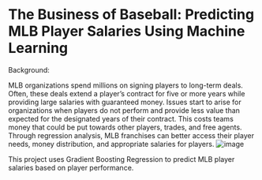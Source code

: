 # The Business of Baseball: Predicting MLB Player Salaries Using Machine Learning

Background:

MLB organizations spend millions on signing players to long-term deals. Often, these deals extend a player’s contract for five or more years while providing large salaries with guaranteed money. Issues start to arise for organizations when players do not perform and provide less value than expected for the designated years of their contract. This costs teams money that could be put towards other players, trades, and free agents. Through regression analysis, MLB franchises can better access their player needs, money distribution, and appropriate salaries for players. ![image](https://user-images.githubusercontent.com/118642994/221646894-d1b2a955-88c1-4d6a-b801-564e6a1fee60.png)






This project uses Gradient Boosting Regression to predict MLB player salaries based on player performance. 
